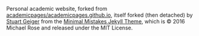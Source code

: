 Personal academic website, forked from [academicpages/academicpages.github.io](https://github.com/academicpages/academicpages.github.io), itself  forked (then detached) by [Stuart Geiger](https://github.com/staeiou) from the [Minimal Mistakes Jekyll Theme](https://mmistakes.github.io/minimal-mistakes/), which is © 2016 Michael Rose and released under the MIT License.

